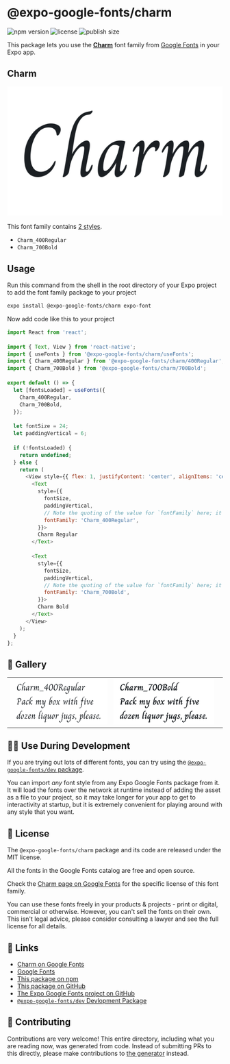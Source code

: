 # @expo-google-fonts/charm

![npm version](https://flat.badgen.net/npm/v/@expo-google-fonts/charm)
![license](https://flat.badgen.net/github/license/expo/google-fonts)
![publish size](https://flat.badgen.net/packagephobia/install/@expo-google-fonts/charm)

This package lets you use the [**Charm**](https://fonts.google.com/specimen/Charm) font family from [Google Fonts](https://fonts.google.com/) in your Expo app.

## Charm

![Charm](./font-family.png)

This font family contains [2 styles](#-gallery).

- `Charm_400Regular`
- `Charm_700Bold`

## Usage

Run this command from the shell in the root directory of your Expo project to add the font family package to your project
```sh
expo install @expo-google-fonts/charm expo-font
```

Now add code like this to your project
```js
import React from 'react';

import { Text, View } from 'react-native';
import { useFonts } from '@expo-google-fonts/charm/useFonts';
import { Charm_400Regular } from '@expo-google-fonts/charm/400Regular';
import { Charm_700Bold } from '@expo-google-fonts/charm/700Bold';

export default () => {
  let [fontsLoaded] = useFonts({
    Charm_400Regular,
    Charm_700Bold,
  });

  let fontSize = 24;
  let paddingVertical = 6;

  if (!fontsLoaded) {
    return undefined;
  } else {
    return (
      <View style={{ flex: 1, justifyContent: 'center', alignItems: 'center' }}>
        <Text
          style={{
            fontSize,
            paddingVertical,
            // Note the quoting of the value for `fontFamily` here; it expects a string!
            fontFamily: 'Charm_400Regular',
          }}>
          Charm Regular
        </Text>

        <Text
          style={{
            fontSize,
            paddingVertical,
            // Note the quoting of the value for `fontFamily` here; it expects a string!
            fontFamily: 'Charm_700Bold',
          }}>
          Charm Bold
        </Text>
      </View>
    );
  }
};

```

## 🔡 Gallery


||||
|-|-|-|
|![Charm_400Regular](.//400Regular/Charm_400Regular.ttf.png)|![Charm_700Bold](.//700Bold/Charm_700Bold.ttf.png)|||


## 👩‍💻 Use During Development

If you are trying out lots of different fonts, you can try using the [`@expo-google-fonts/dev` package](https://github.com/expo/google-fonts/tree/master/font-packages/dev#readme).

You can import *any* font style from any Expo Google Fonts package from it. It will load the fonts
over the network at runtime instead of adding the asset as a file to your project, so it may take longer
for your app to get to interactivity at startup, but it is extremely convenient
for playing around with any style that you want.

## 📖 License

The `@expo-google-fonts/charm` package and its code are released under the MIT license.

All the fonts in the Google Fonts catalog are free and open source.

Check the [Charm page on Google Fonts](https://fonts.google.com/specimen/Charm) for the specific license of this font family.

You can use these fonts freely in your products & projects - print or digital, commercial or otherwise. However, you can't sell the fonts on their own. This isn't legal advice, please consider consulting a lawyer and see the full license for all details.

## 🔗 Links

- [Charm on Google Fonts](https://fonts.google.com/specimen/Charm)
- [Google Fonts](https://fonts.google.com/)
- [This package on npm](https://www.npmjs.com/package/@expo-google-fonts/charm)
- [This package on GitHub](https://github.com/expo/google-fonts/tree/master/font-packages/charm)
- [The Expo Google Fonts project on GitHub](https://github.com/expo/google-fonts)
- [`@expo-google-fonts/dev` Devlopment Package](https://github.com/expo/google-fonts/tree/master/font-packages/dev)

## 🤝 Contributing

Contributions are very welcome! This entire directory, including what you are reading now, was generated from code. Instead of submitting PRs to this directly, please make contributions to [the generator](https://github.com/expo/google-fonts/tree/master/packages/generator) instead.

